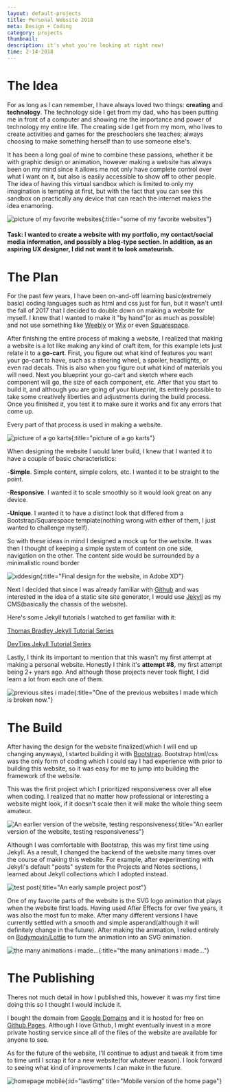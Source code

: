 ```yaml
---
layout: default-projects
title: Personal Website 2018
meta: Design + Coding
category: projects
thumbnail:
description: it's what you're looking at right now!
time: 2-14-2018
---
```


# The Idea


For as long as I can remember, I have always loved two things: **creating** and **technology**. The technology side I get from my dad, who has been putting me in front of a computer and showing me the importance and power of technology my entire life. The creating side I get from my mom, who lives to create  activities and games for the preschoolers she teaches; always choosing to make something herself than to use someone else's.

It has been a long goal of mine to combine these passions, whether it be with graphic design or animation, however making a website has always been on my mind since it allows me not only have complete control over what I want on it, but also is easily accessible to show off to other people. The idea of having this virtual sandbox which is limited to only my imagination is tempting at first, but with the fact that you can see this sandbox on practically any device that can reach the internet makes the idea enamoring.

![picture of my favorite websites][manywebsites]{:title="some of my favorite websites"}

[manywebsites]: https://i.imgur.com/0V5O9Wc.png

#### Task: I wanted to create a website with my portfolio, my contact/social media information, and possibly a blog-type section. In addition, as an aspiring UX designer, I did **not** want it to look amateurish.



# The Plan

For the past few years, I have been on-and-off learning basic(extremely basic) coding languages such as html and css just for fun, but it wasn't until the fall of 2017 that I decided to double down on making a website for myself. I knew that I wanted to make it "by hand"(or as much as possible) and not use something like [Weebly](https://www.weebly.com) or [Wix](https://www.wix.com/) or even [Squarespace](https://www.squarespace.com).

After finishing the entire process of making a website, I realized that making a website is a lot like making any kind of craft item, for this example lets just relate it to a **go-cart**. First, you figure out what kind of features you want your go-cart to have, such as a steering wheel, a spoiler, headlights, or even rad decals. This is also when you figure out what kind of materials you will need. Next you blueprint your go-cart and sketch where each component will go, the size of each component, etc. After that you start to build it, and although you are going of your blueprint, its entirely possible to take some creatively liberties and adjustments during the build process. Once you finished it, you test it to make sure it works and fix any errors that come up.

Every part of that process is used in making a website.

![picture of a go karts][gokarts]{:title="picture of a go karts"}

[gokarts]: https://i.imgur.com/gWNECbM.png

When designing the website I would later build, I knew that I wanted it to have a couple of basic characteristics:

-**Simple**. Simple content, simple colors, etc. I wanted it to be straight to the point.

-**Responsive**. I wanted it to scale smoothly so it would look great on any device.

-**Unique**. I wanted it to have a distinct look that differed from a Bootstrap/Squarespace template(nothing wrong with either of them, I just wanted to challenge myself).

So with these ideas in mind I designed a mock up for the website. It was then I thought of keeping a simple system of content on one side, navigation on the other. The content side would be surrounded by a minimalistic round border

![xddesign][xddesign]{:title="Final design for the website, in Adobe XD"}

[xddesign]: https://i.imgur.com/eONnOjd.png

Next I decided that since I was already familiar with [Github](https://github.com/) and was interested in the idea of a static site site generator, I would use [Jekyll](https://jekyllrb.com/) as my CMS(basically the chassis of the website).

Here's some Jekyll tutorials I watched to get familiar with it:

[Thomas Bradley Jekyll Tutorial Series](https://www.youtube.com/watch?v=oiNVQ9Zjy4o&list=PLWjCJDeWfDdfVEcLGAfdJn_HXyM4Y7_k-)

[DevTips Jekyll Tutorial Series](https://www.youtube.com/watch?v=sJhhLvW-Xvg&list=PLqGj3iMvMa4KeBN2krBtcO3U90_7SOl-A)

Lastly, I think its important to mention that this wasn't my first attempt at making a personal website. Honestly I think it's **attempt #8**, my first attempt being 2+ years ago. And although those projects never took flight, I did learn a lot from each one of them.

![previous sites i made][previoussites]{:title="One of the previous websites I made which is broken now."}

[previoussites]: https://i.imgur.com/rO9BPzx.png

# The Build

After having the design for the website finalized(which I will end up changing anyways), I started building it with [Bootstrap](https://getbootstrap.com/). Bootstrap html/css was the only form of coding which I could say I had experience with prior to building this website, so it was easy for me to jump into building the framework of the website.

This was the first project which I prioritized responsiveness over all else when coding. I realized that no matter how professional or interesting a website might look, if it doesn't scale then it will make the whole thing seem amateur.

![An earlier version of the website, testing responsiveness][responsiveness]{:title="An earlier version of the website, testing responsiveness"}

[responsiveness]: https://thumbs.gfycat.com/SlightZigzagBoar-size_restricted.gif


Although I was comfortable with Bootstrap, this was my first time using Jekyll. As a result, I changed the backend of the website many times over the course of making this website. For example, after experimenting with Jekyll's default "posts" system for the Projects and Notes sections, I learned about Jekyll collections which I adopted instead.

![test post][test post]{:title="An early sample project post"}

[test post]: https://i.imgur.com/vkRmO8k.png

One of my favorite parts of the website is the SVG logo animation that plays when the website first loads. Having used After Effects for over five years, it was also the most fun to make. After many different versions I have currently settled with a smooth and simple asperand(although it will definitely change in the future). After making the animation, I relied entirely on [Bodymovin/Lottie](https://github.com/airbnb/lottie-web) to  turn the animation into an SVG animation.

![the many animations i made...][animations]{:title="the many animations i made..."}

[animations]: https://i.imgur.com/7LZqI8P.gif

# The Publishing

Theres not much detail in how I published this, however it was my first time doing this so I thought I would include it.

I bought the domain from [Google Domains](https://domains.google/) and it is hosted for free on [Github Pages](https://pages.github.com/). Although I love Github, I might eventually invest in a more private hosting service since all of the files of the website are available for anyone to see.

As for the future of the website, I'll continue to adjust and tweak it from time to time until I scrap it for a new website(for whatever reason). I look forward to seeing what kind of improvements I can make in the future.

![homepage mobile][homepagemobile]{:id="lastimg" title="Mobile version of the home page"}

[homepagemobile]: https://thumbs.gfycat.com/AngelicCheeryHen-size_restricted.gif
